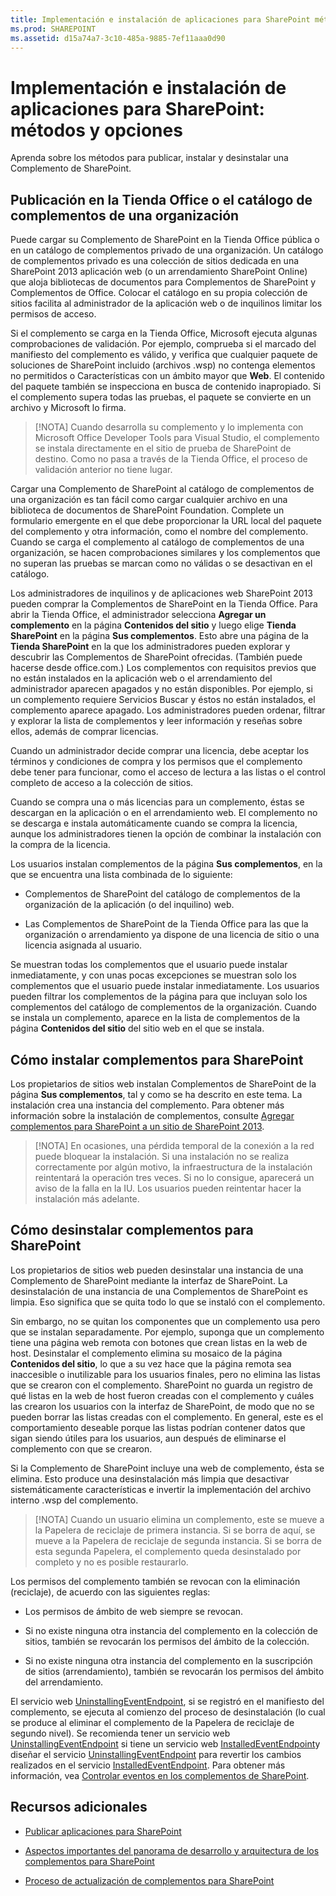 ```yaml
---
title: Implementación e instalación de aplicaciones para SharePoint métodos y opciones
ms.prod: SHAREPOINT
ms.assetid: d15a74a7-3c10-485a-9885-7ef11aaa0d90
---
```



# Implementación e instalación de aplicaciones para SharePoint: métodos y opciones
Aprenda sobre los métodos para publicar, instalar y desinstalar una Complemento de SharePoint.
## Publicación en la Tienda Office o el catálogo de complementos de una organización
<a name="MarketOrCatalog"> </a>

Puede cargar su Complemento de SharePoint en la Tienda Office pública o en un catálogo de complementos privado de una organización. Un catálogo de complementos privado es una colección de sitios dedicada en una SharePoint 2013 aplicación web (o un arrendamiento SharePoint Online) que aloja bibliotecas de documentos para Complementos de SharePoint y Complementos de Office. Colocar el catálogo en su propia colección de sitios facilita al administrador de la aplicación web o de inquilinos limitar los permisos de acceso. 
  
    
    
Si el complemento se carga en la Tienda Office, Microsoft ejecuta algunas comprobaciones de validación. Por ejemplo, comprueba si el marcado del manifiesto del complemento es válido, y verifica que cualquier paquete de soluciones de SharePoint incluido (archivos .wsp) no contenga elementos no permitidos o Características con un ámbito mayor que **Web**. El contenido del paquete también se inspecciona en busca de contenido inapropiado. Si el complemento supera todas las pruebas, el paquete se convierte en un archivo y Microsoft lo firma. 
  
    
    

> [!NOTA]
> Cuando desarrolla su complemento y lo implementa con Microsoft Office Developer Tools para Visual Studio, el complemento se instala directamente en el sitio de prueba de SharePoint de destino. Como no pasa a través de la Tienda Office, el proceso de validación anterior no tiene lugar. 
  
    
    

Cargar una Complemento de SharePoint al catálogo de complementos de una organización es tan fácil como cargar cualquier archivo en una biblioteca de documentos de SharePoint Foundation. Complete un formulario emergente en el que debe proporcionar la URL local del paquete del complemento y otra información, como el nombre del complemento. Cuando se carga el complemento al catálogo de complementos de una organización, se hacen comprobaciones similares y los complementos que no superan las pruebas se marcan como no válidas o se desactivan en el catálogo. 
  
    
    
Los administradores de inquilinos y de aplicaciones web SharePoint 2013 pueden comprar la Complementos de SharePoint en la Tienda Office. Para abrir la Tienda Office, el administrador selecciona **Agregar un complemento** en la página **Contenidos del sitio** y luego elige **Tienda SharePoint** en la página **Sus complementos**. Esto abre una página de la **Tienda SharePoint** en la que los administradores pueden explorar y descubrir las Complementos de SharePoint ofrecidas. (También puede hacerse desde office.com.) Los complementos con requisitos previos que no están instalados en la aplicación web o el arrendamiento del administrador aparecen apagados y no están disponibles. Por ejemplo, si un complemento requiere Servicios Buscar y éstos no están instalados, el complemento aparece apagado. Los administradores pueden ordenar, filtrar y explorar la lista de complementos y leer información y reseñas sobre ellos, además de comprar licencias.
  
    
    
Cuando un administrador decide comprar una licencia, debe aceptar los términos y condiciones de compra y los permisos que el complemento debe tener para funcionar, como el acceso de lectura a las listas o el control completo de acceso a la colección de sitios. 
  
    
    
Cuando se compra una o más licencias para un complemento, éstas se descargan en la aplicación o en el arrendamiento web. El complemento no se descarga e instala automáticamente cuando se compra la licencia, aunque los administradores tienen la opción de combinar la instalación con la compra de la licencia.
  
    
    
Los usuarios instalan complementos de la página **Sus complementos**, en la que se encuentra una lista combinada de lo siguiente:
  
    
    

- Complementos de SharePoint del catálogo de complementos de la organización de la aplicación (o del inquilino) web.
    
  
- Las Complementos de SharePoint de la Tienda Office para las que la organización o arrendamiento ya dispone de una licencia de sitio o una licencia asignada al usuario.
    
  
Se muestran todas los complementos que el usuario puede instalar inmediatamente, y con unas pocas excepciones se muestran solo los complementos que el usuario puede instalar inmediatamente. Los usuarios pueden filtrar los complementos de la página para que incluyan solo los complementos del catálogo de complementos de la organización. Cuando se instala un complemento, aparece en la lista de complementos de la página **Contenidos del sitio** del sitio web en el que se instala.
  
    
    

## Cómo instalar complementos para SharePoint
<a name="Installing"> </a>

Los propietarios de sitios web instalan Complementos de SharePoint de la página **Sus complementos**, tal y como se ha descrito en este tema. La instalación crea una instancia del complemento. Para obtener más información sobre la instalación de complementos, consulte  [Agregar complementos para SharePoint a un sitio de SharePoint 2013](https://technet.microsoft.com/es-es/library/fp161231.aspx). 
  
    
    

> [!NOTA]
> En ocasiones, una pérdida temporal de la conexión a la red puede bloquear la instalación. Si una instalación no se realiza correctamente por algún motivo, la infraestructura de la instalación reintentará la operación tres veces. Si no lo consigue, aparecerá un aviso de la falla en la IU. Los usuarios pueden reintentar hacer la instalación más adelante. 
  
    
    


## Cómo desinstalar complementos para SharePoint
<a name="Uninstalling"> </a>

Los propietarios de sitios web pueden desinstalar una instancia de una Complemento de SharePoint mediante la interfaz de SharePoint. La desinstalación de una instancia de una Complementos de SharePoint es limpia. Eso significa que se quita todo lo que se instaló con el complemento. 
  
    
    
Sin embargo, no se quitan los componentes que un complemento usa pero que se instalan separadamente. Por ejemplo, suponga que un complemento tiene una página web remota con botones que crean listas en la web de host. Desinstalar el complemento elimina su mosaico de la página **Contenidos del sitio**, lo que a su vez hace que la página remota sea inaccesible o inutilizable para los usuarios finales, pero no elimina las listas que se crearon con el complemento. SharePoint no guarda un registro de qué listas en la web de host fueron creadas con el complemento y cuáles las crearon los usuarios con la interfaz de SharePoint, de modo que no se pueden borrar las listas creadas con el complemento. En general, este es el comportamiento deseable porque las listas podrían contener datos que sigan siendo útiles para los usuarios, aun después de eliminarse el complemento con que se crearon.
  
    
    
Si la Complemento de SharePoint incluye una web de complemento, ésta se elimina. Esto produce una desinstalación más limpia que desactivar sistemáticamente características e invertir la implementación del archivo interno .wsp del complemento.
  
    
    

> [!NOTA]
> Cuando un usuario elimina un complemento, este se mueve a la Papelera de reciclaje de primera instancia. Si se borra de aquí, se mueve a la Papelera de reciclaje de segunda instancia. Si se borra de esta segunda Papelera, el complemento queda desinstalado por completo y no es posible restaurarlo. 
  
    
    

Los permisos del complemento también se revocan con la eliminación (reciclaje), de acuerdo con las siguientes reglas:
  
    
    

- Los permisos de ámbito de web siempre se revocan.
    
  
- Si no existe ninguna otra instancia del complemento en la colección de sitios, también se revocarán los permisos del ámbito de la colección.
    
  
- Si no existe ninguna otra instancia del complemento en la suscripción de sitios (arrendamiento), también se revocarán los permisos del ámbito del arrendamiento.
    
  
El servicio web  [UninstallingEventEndpoint](http://msdn.microsoft.com/library/4194e44b-f2af-1db4-aad5-9b7b511b4348%28Office.15%29.aspx), si se registró en el manifiesto del complemento, se ejecuta al comienzo del proceso de desinstalación (lo cual se produce al eliminar el complemento de la Papelera de reciclaje de segundo nivel). Se recomienda tener un servicio web  [UninstallingEventEndpoint](http://msdn.microsoft.com/library/4194e44b-f2af-1db4-aad5-9b7b511b4348%28Office.15%29.aspx) si tiene un servicio web [InstalledEventEndpoint](http://msdn.microsoft.com/library/af9f83d8-8325-3ede-d7b0-bb82c0445eb9%28Office.15%29.aspx)y diseñar el servicio  [UninstallingEventEndpoint](http://msdn.microsoft.com/library/4194e44b-f2af-1db4-aad5-9b7b511b4348%28Office.15%29.aspx) para revertir los cambios realizados en el servicio [InstalledEventEndpoint](http://msdn.microsoft.com/library/af9f83d8-8325-3ede-d7b0-bb82c0445eb9%28Office.15%29.aspx). Para obtener más información, vea  [Controlar eventos en los complementos de SharePoint](handle-events-in-sharepoint-add-ins.md).
  
    
    

## Recursos adicionales
<a name="SP15deployinstallapps_addlresources"> </a>


-  [Publicar aplicaciones para SharePoint](publish-sharepoint-add-ins.md)
    
  
-  [Aspectos importantes del panorama de desarrollo y arquitectura de los complementos para SharePoint](important-aspects-of-the-sharepoint-add-in-architecture-and-development-landscap.md)
    
  
-  [Proceso de actualización de complementos para SharePoint](sharepoint-add-ins-update-process.md)
    
  

